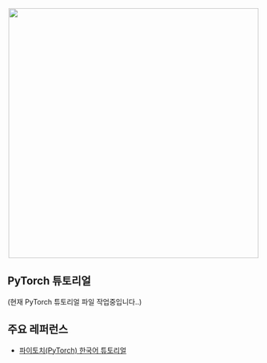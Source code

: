 <div align="center">
<img width="500" src="https://upload.wikimedia.org/wikipedia/commons/thumb/c/c6/PyTorch_logo_black.svg/2560px-PyTorch_logo_black.svg.png"/>
</div>

## PyTorch 튜토리얼

(현재 PyTorch 튜토리얼 파일 작업중입니다..)

## 주요 레퍼런스

- [파이토치(PyTorch) 한국어 튜토리얼](https://tutorials.pytorch.kr/)
